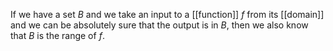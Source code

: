 If we have a set $B$ and we take an input to a [[function]] $f$ from its [[domain]] and we can be absolutely sure that the output is in $B$, then we also know that $B$ is the range of $f$.